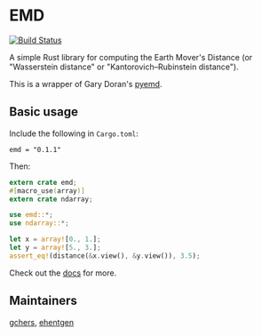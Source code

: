 # EMD
[![Build Status](https://travis-ci.org/gchers/rust-emd.svg?branch=master)](https://travis-ci.org/gchers/rust-emd)

A simple Rust library for computing the Earth Mover's Distance (or
"Wasserstein distance" or "Kantorovich–Rubinstein distance").

This is a wrapper of Gary Doran's [pyemd](https://github.com/garydoranjr/pyemd).

## Basic usage

Include the following in `Cargo.toml`:

```
emd = "0.1.1"
```

Then:

```rust
extern crate emd;
#[macro_use(array)]
extern crate ndarray;

use emd::*;
use ndarray::*;

let x = array![0., 1.];
let y = array![5., 3.];
assert_eq!(distance(&x.view(), &y.view()), 3.5);
```

Check out the [docs](https://docs.rs/emd) for more.

## Maintainers
[gchers](https://github.com/gchers), [ehentgen](https://github.com/ehentgen)
